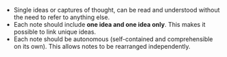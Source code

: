 - Single ideas or captures of thought, can be read and understood without the need to refer to anything else.
- Each note should include **one idea and one idea only**. This makes it possible to link unique ideas.
- Each note should be autonomous (self-contained and comprehensible on its own). This allows notes to be rearranged independently.
